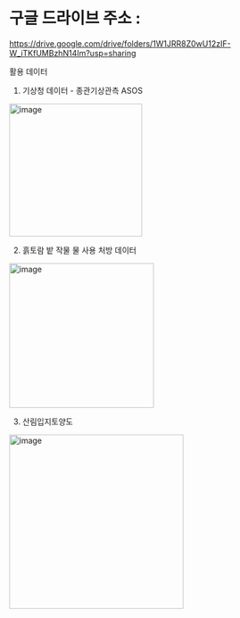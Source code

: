# 구글 드라이브 주소 :
https://drive.google.com/drive/folders/1W1JRR8Z0wU12zIF-W_iTKfUMBzhN14Im?usp=sharing

활용 데이터
1. 기상청 데이터 - 종관기상관측 ASOS

<img width="238" alt="image" src="https://github.com/meowmoeww/K-water_contest/assets/108134848/f56c8c1a-114f-4f17-87d3-413a850939e2">

    
2. 흙토람 밭 작물 물 사용 처방 데이터
   
<img width="259" alt="image" src="https://github.com/meowmoeww/K-water_contest/assets/108134848/898b1c18-2563-4aec-92c5-b6c9cfce874f">


3. 산림입지토양도
 
<img width="312" alt="image" src="https://github.com/meowmoeww/K-water_contest/assets/108134848/d48f88aa-a0f8-475f-9c70-b8eda3f222e8">

